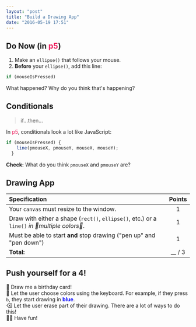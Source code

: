```yaml
---
layout: "post"
title: "Build a Drawing App"
date: "2016-05-19 17:51"
---
```


## Do Now (in <span style="color: #ED1F5E">p5</span>)

1. Make an `ellipse()` that follows your mouse.
2. **Before** your `ellipse()`, add this line:

```javascript
if (mouseIsPressed)
```

What happened? Why do you think that's happening?

## Conditionals
> if...then...

In <span style="color: #ED1F5E">p5</span>, conditionals look a lot like JavaScript:

```javascript
if (mouseIsPressed) {
    line(pmouseX, pmouseY, mouseX, mouseY);
  }
```

**Check:** What do you think `pmouseX` and `pmouseY` are?

## Drawing App

| Specification     | Points     |
| :------------- | :-------------: |
| Your `canvas` must resize to the window.            | 1|
|Draw with either a shape (`rect()`, `ellipse()`, etc.) or a `line()` _in 🌈multiple colors🌈_.|   1|
|Must be able to start **and** stop drawing ("pen up" and "pen down")|1|
|**Total:**| __ / 3|

## <span class="mega-octicon octicon-rocket"></span> Push yourself for a 4!

🎂 Draw me a birthday card!     
🌈 Let the user choose colors using the keyboard. For example, if they press `b`, they start drawing in <span style="color: blue; font-weight: bold">blue</span>.     
⌫ Let the user erase part of their drawing. There are a lot of ways to do this!     
💃🏼 Have fun!     
